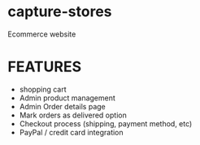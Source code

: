 # capture-stores
Ecommerce website

# FEATURES
- shopping cart
- Admin product management
- Admin Order details page
- Mark orders as delivered option
- Checkout process (shipping, payment method, etc)
- PayPal / credit card integration
